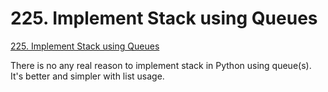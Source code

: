 # 225. Implement Stack using Queues

[225. Implement Stack using Queues](https://leetcode.com/problems/implement-stack-using-queues/)

There is no any real reason to implement stack in Python using queue(s). It's better and simpler with list usage.